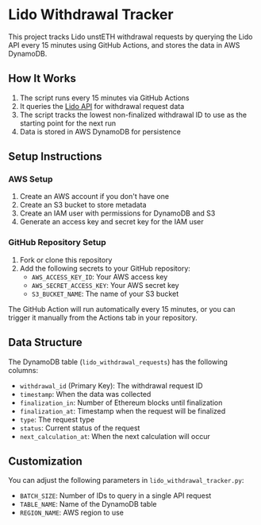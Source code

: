 # Lido Withdrawal Tracker

This project tracks Lido unstETH withdrawal requests by querying the Lido API every 15 minutes using GitHub Actions, and stores the data in AWS DynamoDB.

## How It Works

1. The script runs every 15 minutes via GitHub Actions
2. It queries the [Lido API](https://wq-api.lido.fi/v2/request-time) for withdrawal request data
3. The script tracks the lowest non-finalized withdrawal ID to use as the starting point for the next run
4. Data is stored in AWS DynamoDB for persistence

## Setup Instructions

### AWS Setup

1. Create an AWS account if you don't have one
2. Create an S3 bucket to store metadata
3. Create an IAM user with permissions for DynamoDB and S3
4. Generate an access key and secret key for the IAM user

### GitHub Repository Setup

1. Fork or clone this repository
2. Add the following secrets to your GitHub repository:
   - `AWS_ACCESS_KEY_ID`: Your AWS access key
   - `AWS_SECRET_ACCESS_KEY`: Your AWS secret key
   - `S3_BUCKET_NAME`: The name of your S3 bucket

The GitHub Action will run automatically every 15 minutes, or you can trigger it manually from the Actions tab in your repository.

## Data Structure

The DynamoDB table (`lido_withdrawal_requests`) has the following columns:

- `withdrawal_id` (Primary Key): The withdrawal request ID
- `timestamp`: When the data was collected
- `finalization_in`: Number of Ethereum blocks until finalization
- `finalization_at`: Timestamp when the request will be finalized
- `type`: The request type
- `status`: Current status of the request
- `next_calculation_at`: When the next calculation will occur

## Customization

You can adjust the following parameters in `lido_withdrawal_tracker.py`:

- `BATCH_SIZE`: Number of IDs to query in a single API request
- `TABLE_NAME`: Name of the DynamoDB table
- `REGION_NAME`: AWS region to use